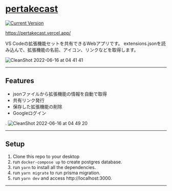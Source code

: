 [pertakecast](https://pertakecast.vercel.app/)
============
[![Current Version](https://img.shields.io/badge/version-0.1.0-green.svg)](https://github.com/TaishiKobari/pertakecast)

https://pertakecast.vercel.app/

VS Codeの拡張機能セットを共有できるWebアプリです。
extensions.jsonを読み込んで、拡張機能の名前、アイコン、リンクなどを取得します。

![CleanShot 2022-06-16 at 04 41 41](https://user-images.githubusercontent.com/70504137/173911772-f1c1850d-f4ca-42dd-a49d-2a8af1c99278.gif)

---

## Features
- jsonファイルから拡張機能の情報を自動で取得
- 共有リンク発行
- 保存した拡張機能の削除
- Googleログイン

.
![CleanShot 2022-06-16 at 04 49 20](https://user-images.githubusercontent.com/70504137/173914502-1f094046-719b-4fa3-9c26-a2f34377355d.gif)

---

## Setup

1. Clone this repo to your desktop
1. run `docker-compose up` to create postgres database.
1. run `yarn` to install all the dependencies.
1. run `yarn migrate` to run prisma migration.
1. run `yarn dev` and access http://localhost:3000.

---
